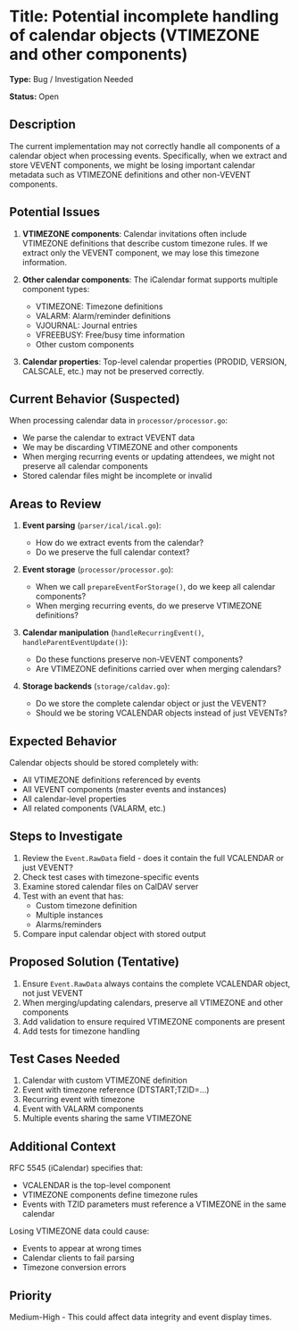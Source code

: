 # Title: Potential incomplete handling of calendar objects (VTIMEZONE and other components)

**Type:** Bug / Investigation Needed

**Status:** Open

## Description

The current implementation may not correctly handle all components of a calendar object when processing events. Specifically, when we extract and store VEVENT components, we might be losing important calendar metadata such as VTIMEZONE definitions and other non-VEVENT components.

## Potential Issues

1. **VTIMEZONE components**: Calendar invitations often include VTIMEZONE definitions that describe custom timezone rules. If we extract only the VEVENT component, we may lose this timezone information.

2. **Other calendar components**: The iCalendar format supports multiple component types:
   - VTIMEZONE: Timezone definitions
   - VALARM: Alarm/reminder definitions
   - VJOURNAL: Journal entries
   - VFREEBUSY: Free/busy time information
   - Other custom components

3. **Calendar properties**: Top-level calendar properties (PRODID, VERSION, CALSCALE, etc.) may not be preserved correctly.

## Current Behavior (Suspected)

When processing calendar data in `processor/processor.go`:
- We parse the calendar to extract VEVENT data
- We may be discarding VTIMEZONE and other components
- When merging recurring events or updating attendees, we might not preserve all calendar components
- Stored calendar files might be incomplete or invalid

## Areas to Review

1. **Event parsing** (`parser/ical/ical.go`):
   - How do we extract events from the calendar?
   - Do we preserve the full calendar context?

2. **Event storage** (`processor/processor.go`):
   - When we call `prepareEventForStorage()`, do we keep all calendar components?
   - When merging recurring events, do we preserve VTIMEZONE definitions?

3. **Calendar manipulation** (`handleRecurringEvent()`, `handleParentEventUpdate()`):
   - Do these functions preserve non-VEVENT components?
   - Are VTIMEZONE definitions carried over when merging calendars?

4. **Storage backends** (`storage/caldav.go`):
   - Do we store the complete calendar object or just the VEVENT?
   - Should we be storing VCALENDAR objects instead of just VEVENTs?

## Expected Behavior

Calendar objects should be stored completely with:
- All VTIMEZONE definitions referenced by events
- All VEVENT components (master events and instances)
- All calendar-level properties
- All related components (VALARM, etc.)

## Steps to Investigate

1. Review the `Event.RawData` field - does it contain the full VCALENDAR or just VEVENT?
2. Check test cases with timezone-specific events
3. Examine stored calendar files on CalDAV server
4. Test with an event that has:
   - Custom timezone definition
   - Multiple instances
   - Alarms/reminders
5. Compare input calendar object with stored output

## Proposed Solution (Tentative)

1. Ensure `Event.RawData` always contains the complete VCALENDAR object, not just VEVENT
2. When merging/updating calendars, preserve all VTIMEZONE and other components
3. Add validation to ensure required VTIMEZONE components are present
4. Add tests for timezone handling

## Test Cases Needed

1. Calendar with custom VTIMEZONE definition
2. Event with timezone reference (DTSTART;TZID=...)
3. Recurring event with timezone
4. Event with VALARM components
5. Multiple events sharing the same VTIMEZONE

## Additional Context

RFC 5545 (iCalendar) specifies that:
- VCALENDAR is the top-level component
- VTIMEZONE components define timezone rules
- Events with TZID parameters must reference a VTIMEZONE in the same calendar

Losing VTIMEZONE data could cause:
- Events to appear at wrong times
- Calendar clients to fail parsing
- Timezone conversion errors

## Priority

Medium-High - This could affect data integrity and event display times.
